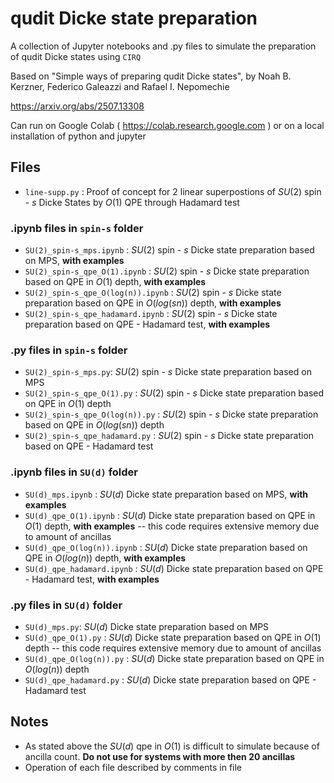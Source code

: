 # qudit Dicke state preparation
A collection of Jupyter notebooks and .py files to simulate the preparation of qudit Dicke states using `CIRQ`

Based on "Simple ways of preparing qudit Dicke states", by Noah B. Kerzner, Federico Galeazzi and Rafael I. Nepomechie

https://arxiv.org/abs/2507.13308

Can run on Google Colab  (  https://colab.research.google.com ) or on a local installation of python and jupyter 

## Files

- `line-supp.py` : Proof of concept for 2 linear superpostions of $SU(2)$ spin - $s$ Dicke States by $O(1)$ QPE through Hadamard test

### .ipynb files in `spin-s` folder

- `SU(2)_spin-s_mps.ipynb` : $SU(2)$ spin - $s$ Dicke state preparation based on MPS, __with examples__ 
- `SU(2)_spin-s_qpe_O(1).ipynb` : $SU(2)$ spin - $s$ Dicke state preparation based on QPE in $O(1)$ depth, __with examples__
- `SU(2)_spin-s_qpe_O(log(n)).ipynb` : $SU(2)$ spin - $s$ Dicke state preparation based on QPE in $O(log(sn))$ depth, __with examples__
- `SU(2)_spin-s_qpe_hadamard.ipynb` : $SU(2)$ spin - $s$ Dicke state preparation based on QPE - Hadamard test, __with examples__

### .py files in `spin-s` folder

- `SU(2)_spin-s_mps.py`: $SU(2)$ spin - $s$ Dicke state preparation based on MPS
- `SU(2)_spin-s_qpe_O(1).py` : $SU(2)$ spin - $s$ Dicke state preparation based on QPE in $O(1)$ depth
- `SU(2)_spin-s_qpe_O(log(n)).py` : $SU(2)$ spin - $s$ Dicke state preparation based on QPE in $O(log(sn))$ depth
- `SU(2)_spin-s_qpe_hadamard.py` : $SU(2)$ spin - $s$ Dicke state preparation based on QPE - Hadamard test

### .ipynb files in `SU(d)` folder

- `SU(d)_mps.ipynb` : $SU(d)$ Dicke state preparation based on MPS, __with examples__
- `SU(d)_qpe_O(1).ipynb` : $SU(d)$ Dicke state preparation based on QPE in $O(1)$ depth, __with examples__ -- this code requires extensive memory due to amount of ancillas
- `SU(d)_qpe_O(log(n)).ipynb` : $SU(d)$ Dicke state preparation based on QPE in $O(log(n))$ depth, __with examples__
- `SU(d)_qpe_hadamard.ipynb` : $SU(d)$ Dicke state preparation based on QPE - Hadamard test, __with examples__

### .py files in `SU(d)` folder

- `SU(d)_mps.py`: $SU(d)$ Dicke state preparation based on MPS
- `SU(d)_qpe_O(1).py` : $SU(d)$ Dicke state preparation based on QPE in $O(1)$ depth -- this code requires extensive memory due to amount of ancillas
- `SU(d)_qpe_O(log(n)).py` : $SU(d)$ Dicke state preparation based on QPE in $O(log(n))$ depth
- `SU(d)_qpe_hadamard.py` : $SU(d)$ Dicke state preparation based on QPE - Hadamard test

## Notes 

- As stated above the $SU(d)$ qpe in $O(1)$ is difficult to simulate because of ancilla count. **Do not use for systems with more then 20 ancillas**
- Operation of each file described by comments in file
